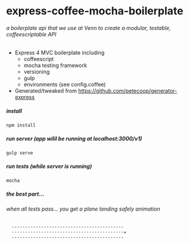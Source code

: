 # express-coffee-mocha-boilerplate
###### a boilerplate api that we use at Venn to create a modular, testable, coffeescriptable API
- Express 4 MVC boilerplate including 
  - coffeescript
  - mocha testing framework
  - versioning
  - gulp
  - environments (see config.coffee)
- Generated/tweaked from https://github.com/petecoop/generator-express

##### install
```
npm install
```

##### run server (app wilil be running at localhost:3000/v1)
```
gulp serve
```

##### run tests (while server is running)
```
mocha
```

##### the best part... 
###### when all tests pass... you get a plane landing safely animation
```
  ------------------------------------------
  ⋅⋅⋅⋅⋅⋅⋅⋅⋅⋅⋅⋅⋅⋅⋅⋅⋅⋅⋅⋅⋅⋅⋅⋅⋅⋅⋅⋅⋅⋅⋅⋅⋅⋅⋅⋅⋅⋅⋅⋅⋅⋅✈
  ------------------------------------------
```

